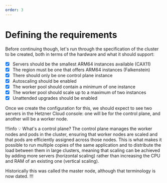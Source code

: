 ```yaml
---
order: 3
---
```


# Defining the requirements


Before continuing though, let's run through the specification of the cluster to be created, both in terms of the hardware and what it should support:

- [x] Servers should be the smallest ARM64 instances available (CAX11)
- [x] The region must be one that offers ARM64 instances (Falkenstein)
- [x] There should only be one control plane instance
- [x] Autoscaling should be enabled
- [x] The worker pool should contain a minimum of one instance
- [x] The worker pool should scale up to a maximum of two instances
- [x] Unattended upgrades should be enabled

Once we create the configuration for this, we should expect to see two servers in the Hetzner Cloud console: one will be for the control plane, and another will be a worker node.


!!!info :bulb: What's a control plane?
The control plane manages the worker nodes and pods in the cluster, ensuring that worker nodes are scaled and that pods are efficiently assigned across those nodes. This is what makes it possible to run multiple copies of the same application and to distribute the load between them in large clusters, meaning that scaling can be achieved by adding more servers (horizontal scaling) rather than increasing the CPU and RAM of an existing one (vertical scaling).

Historically this was called the master node, although that terminology is now dated.
!!!
